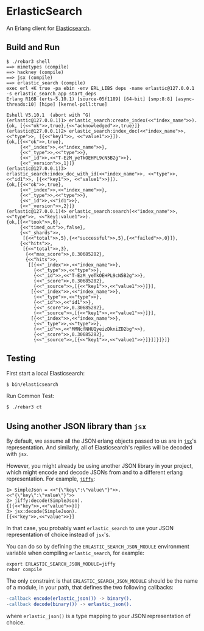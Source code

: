 ErlasticSearch
======================================

An Erlang client for [Elasticsearch](https://www.elastic.co/products/elasticsearch).

Build and Run
-------------

```shell
$ ./rebar3 shell
==> mimetypes (compile)
==> hackney (compile)
==> jsx (compile)
==> erlastic_search (compile)
exec erl +K true -pa ebin -env ERL_LIBS deps -name erlastic@127.0.0.1 -s erlastic_search_app start_deps
Erlang R16B (erts-5.10.1) [source-05f1189] [64-bit] [smp:8:8] [async-threads:10] [hipe] [kernel-poll:true]

Eshell V5.10.1  (abort with ^G)
(erlastic@127.0.0.1)1> erlastic_search:create_index(<<"index_name">>).
{ok, [{<<"ok">>,true},{<<"acknowledged">>,true}]}
(erlastic@127.0.0.1)2> erlastic_search:index_doc(<<"index_name">>, <<"type">>, [{<<"key1">>, <<"value1">>}]).
{ok,[{<<"ok">>,true},
     {<<"_index">>,<<"index_name">>},
     {<<"_type">>,<<"type">>},
     {<<"_id">>,<<"T-EzM_yeTkOEHPL9cN5B2g">>},
     {<<"_version">>,1}]}
(erlastic@127.0.0.1)3> erlastic_search:index_doc_with_id(<<"index_name">>, <<"type">>, <<"id1">>, [{<<"key1">>, <<"value1">>}]).
{ok,[{<<"ok">>,true},
     {<<"_index">>,<<"index_name">>},
     {<<"_type">>,<<"type">>},
     {<<"_id">>,<<"id1">>},
     {<<"_version">>,2}]}
(erlastic@127.0.0.1)4> erlastic_search:search(<<"index_name">>, <<"type">>, <<"key1:value1">>).
{ok,[{<<"took">>,6},
     {<<"timed_out">>,false},
     {<<"_shards">>,
      [{<<"total">>,5},{<<"successful">>,5},{<<"failed">>,0}]},
     {<<"hits">>,
      [{<<"total">>,3},
       {<<"max_score">>,0.30685282},
       {<<"hits">>,
        [[{<<"_index">>,<<"index_name">>},
          {<<"_type">>,<<"type">>},
          {<<"_id">>,<<"T-EzM_yeTkOEHPL9cN5B2g">>},
          {<<"_score">>,0.30685282},
          {<<"_source">>,[{<<"key1">>,<<"value1">>}]}],
         [{<<"_index">>,<<"index_name">>},
          {<<"_type">>,<<"type">>},
          {<<"_id">>,<<"id1">>},
          {<<"_score">>,0.30685282},
          {<<"_source">>,[{<<"key1">>,<<"value1">>}]}],
         [{<<"_index">>,<<"index_name">>},
          {<<"_type">>,<<"type">>},
          {<<"_id">>,<<"MMNcfNHUQyeizDkniZD2bg">>},
          {<<"_score">>,0.30685282},
          {<<"_source">>,[{<<"key1">>,<<"value1">>}]}]]}]}]}
```

Testing
-------

First start a local Elasticsearch:

```bash
$ bin/elasticsearch
```

Run Common Test:

```bash
$ ./rebar3 ct
```

Using another JSON library than `jsx`
-------------------------------------

By default, we assume all the JSON erlang objects passed to us are in
[`jsx`](https://github.com/talentdeficit/jsx)'s representation.
And similarly, all of Elasticsearch's replies will be decoded with `jsx`.

However, you might already be using another JSON library in your project, which
might encode and decode JSONs from and to a different erlang representation.
For example, [`jiffy`](https://github.com/davisp/jiffy):
```
1> SimpleJson = <<"{\"key\":\"value\"}">>.
<<"{\"key\":\"value\"}">>
2> jiffy:decode(SimpleJson).
{[{<<"key">>,<<"value">>}]}
3> jsx:decode(SimpleJson).
[{<<"key">>,<<"value">>}]
```
In that case, you probably want `erlastic_search` to use your JSON
representation of choice instead of `jsx`'s.

You can do so by defining the `ERLASTIC_SEARCH_JSON_MODULE` environment
variable when compiling `erlastic_search`, for example:
```shell
export ERLASTIC_SEARCH_JSON_MODULE=jiffy
rebar compile
```

The only constraint is that `ERLASTIC_SEARCH_JSON_MODULE` should be the name
of a module, in your path, that defines the two following callbacks:

```erlang
-callback encode(erlastic_json()) -> binary().
-callback decode(binary()) -> erlastic_json().
```
where `erlastic_json()` is a type mapping to your JSON representation of choice.
